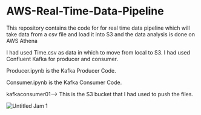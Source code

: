 # AWS-Real-Time-Data-Pipeline
This repository contains the code for for real time data pipeline which will take data from a csv file and load it into S3 and the data analysis is done on AWS Athena


I had used Time.csv as data in which to move from local to S3.
I had used Confluent Kafka for producer and consumer.

Producer.ipynb is the Kafka Producer Code.

Consumer.ipynb is the Kafka Consumer Code.

kafkaconsumer01--> This is the S3 bucket that I had used to push the files.

![Untitled Jam 1](https://github.com/Telusuga/AWS-Real-Time-Data-Pipeline/assets/113308141/521bd287-713a-449c-a737-447fe8e90313)
